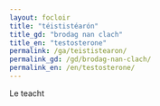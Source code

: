 ```yaml
---
layout: focloir
title: "téististéarón"
title_gd: "brodag nan clach"
title_en: "testosterone"
permalink: /ga/teististearon/
permalink_gd: /gd/brodag-nan-clach/
permalink_en: /en/testosterone/
---
```


Le teacht